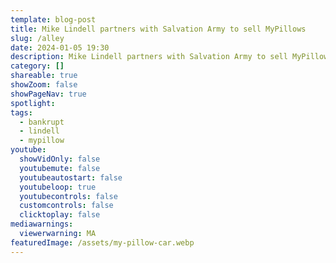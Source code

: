 ```yaml
---
template: blog-post
title: Mike Lindell partners with Salvation Army to sell MyPillows
slug: /alley
date: 2024-01-05 19:30
description: Mike Lindell partners with Salvation Army to sell MyPillows
category: []
shareable: true
showZoom: false
showPageNav: true
spotlight: 
tags:
  - bankrupt
  - lindell
  - mypillow
youtube:
  showVidOnly: false
  youtubemute: false
  youtubeautostart: false
  youtubeloop: true
  youtubecontrols: false
  customcontrols: false
  clicktoplay: false
mediawarnings:
  viewerwarning: MA
featuredImage: /assets/my-pillow-car.webp
---
```

